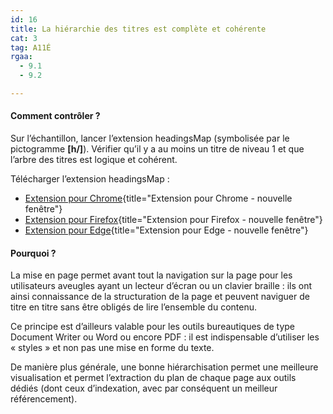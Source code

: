 ```yaml
---
id: 16
title: La hiérarchie des titres est complète et cohérente
cat: 3
tag: A11É
rgaa:
  - 9.1
  - 9.2

---
```


#### Comment contrôler ?

Sur l’échantillon, lancer l’extension headingsMap (symbolisée par le pictogramme **[h/]**). Vérifier qu’il y a au moins un titre de niveau 1 et que l’arbre des titres est logique et cohérent.

Télécharger l’extension headingsMap :
* [Extension pour Chrome](https://chrome.google.com/webstore/detail/headingsmap/flbjommegcjonpdmenkdiocclhjacmbi){title="Extension pour Chrome - nouvelle fenêtre"}
* [Extension pour Firefox](https://addons.mozilla.org/fr/firefox/addon/headingsmap/){title="Extension pour Firefox - nouvelle fenêtre"}
* [Extension pour Edge](https://microsoftedge.microsoft.com/addons/detail/headingsmap/bokekiiaddinealohkmhjcgfanndmcgo){title="Extension pour Edge - nouvelle fenêtre"}

#### Pourquoi ?

La mise en page permet avant tout la navigation sur la page pour les utilisateurs aveugles ayant un lecteur d’écran ou un clavier braille : ils ont ainsi connaissance de la structuration de la page et peuvent naviguer de titre en titre sans être obligés de lire l’ensemble du contenu. 

Ce principe est d’ailleurs valable pour les outils bureautiques de type Document Writer ou Word ou encore PDF : il est indispensable d’utiliser les « styles » et non pas une mise en forme du texte. 

De manière plus générale, une bonne hiérarchisation permet une meilleure visualisation et permet l’extraction du plan de chaque page aux outils dédiés (dont ceux d’indexation, avec par conséquent un meilleur référencement).